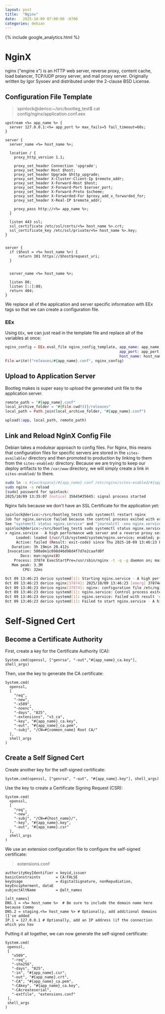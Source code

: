 ```yaml
---
layout: post
title:  "Nginx"
date:   2025-10-09 07:00:00 -0700
categories: debian
---
```

{% include google_analytics.html %}

# NginX

nginx ("engine x") is an HTTP web server, reverse proxy, content cache, load
balancer, TCP/UDP proxy server, and mail proxy server. Originally written by
Igor Sysoev and distributed under the 2-clause BSD License.

## Configuration File Template

> spinlock@derico:~/src/bootleg_test$ cat config/nginx/application.conf.eex

```
upstream <%= app_name %> {
  server 127.0.0.1:<%= app_port %> max_fails=5 fail_timeout=60s;
}

server {
  server_name <%= host_name %>;

  location / {
    proxy_http_version 1.1;

    proxy_set_header Connection 'upgrade';
    proxy_set_header Host $host;
    proxy_set_header Upgrade $http_upgrade;
    proxy_set_header X-Cluster-Client-Ip $remote_addr;
    proxy_set_header X-Forward-Host $host;
    proxy_set_header X-Forward-Port $server_port;
    proxy_set_header X-Forward-Proto $scheme;
    proxy_set_header X-Forwarded-For $proxy_add_x_forwarded_for;
    proxy_set_header X-Real-IP $remote_addr;

    proxy_pass http://<%= app_name %>;
  }

  listen 443 ssl;
  ssl_certificate /etc/ssl/certs/<%= host_name %>.crt;
  ssl_certificate_key /etc/ssl/private/<%= host_name %>.key;
}


server {
  if ($host = <%= host_name %>) {
      return 301 https://$host$request_uri;
  }


  server_name <%= host_name %>;

  listen 80;
  listen [::]:80;
  return 404;
}
```

We replace all of the application and server specific information with EEx tags
so that we can create a configuration file.

### EEx

Using `EEx`, we can just read in the template file and replace all of the
variables at once:

```elixir
nginx_config = EEx.eval_file nginx_config_template, app_name: app_name,
                                                    app_port: app_port,
                                                    host_name: host_name
File.write!("releases/#{app_name}.conf", nginx_config)
```
## Upload to Application Server

Bootleg makes is super easy to upload the generated unit file to the application
server.

```elixir
remote_path = "#{app_name}.conf"
local_archive_folder = "#{File.cwd!()}/releases"
local_path = Path.join(local_archive_folder, "#{app_name}.conf")

upload(:app, local_path, remote_path)
```

## Link and Reload NginX Config File

Debian takes a modulear approach to config files. For Nginx, this means that
configuration files for specific servers are stored in the `sites-available/`
directory and then promoted to production by linking to them from the
`sites-enabled/` directory. Because we are trying to keep our deploy artifacts
to the `/var/www` directory, we will simply create a link in `sites-enabled/`
to there.

```bash
sudo ln -s #{workspace}/#{app_name}.conf /etc/nginx/sites-enabled/#{app_name}.conf
sudo nginx -s reload
[sudo] password for spinlock:
2025/10/09 13:35:07 [notice] 35645#35645: signal process started
```

Nginx fails because we don't have an SSL Certificate for the application yet:
```bash
spinlock@derico:~/src/bootleg_test$ sudo systemctl restart nginx
Job for nginx.service failed because the control process exited with error code.
See "systemctl status nginx.service" and "journalctl -xeu nginx.service" for details.
spinlock@derico:~/src/bootleg_test$ sudo systemctl status nginx.service
× nginx.service - A high performance web server and a reverse proxy server
     Loaded: loaded (/usr/lib/systemd/system/nginx.service; enabled; preset: enabled)
     Active: failed (Result: exit-code) since Thu 2025-10-09 13:46:23 PDT; 19s ago
   Duration: 3h 19min 20.412s
 Invocation: 500a0e1c098d46d98d4f7d7e2caafd0f
       Docs: man:nginx(8)
    Process: 37874 ExecStartPre=/usr/sbin/nginx -t -q -g daemon on; master_process on; (code=exited, status=1/FAILURE)
   Mem peak: 3.3M
        CPU: 32ms

Oct 09 13:46:23 derico systemd[1]: Starting nginx.service - A high performance web server and a reverse proxy server...
Oct 09 13:46:23 derico nginx[37874]: 2025/10/09 13:46:23 [emerg] 37874#37874: cannot load certificate "/etc/ssl/certs/bootleg_test.crt": BIO_new_file() failed (SSL: error:8>
Oct 09 13:46:23 derico nginx[37874]: nginx: configuration file /etc/nginx/nginx.conf test failed
Oct 09 13:46:23 derico systemd[1]: nginx.service: Control process exited, code=exited, status=1/FAILURE
Oct 09 13:46:23 derico systemd[1]: nginx.service: Failed with result 'exit-code'.
Oct 09 13:46:23 derico systemd[1]: Failed to start nginx.service - A high performance web server and a reverse proxy server.
```

# Self-Signed Cert

## Become a Certificate Authority

First, create a key for the Certificate Authority (CA):
```
System.cmd(openssl, ["genrsa", "-out","#{app_name}_ca.key"], shell_args)
```

Then, use the key to generate the CA certificate:
```
System.cmd(
  openssl,
  [
    "req",
    "-new",
    "-x509",
    "-noenc",
    "-days", "825",
    "-extensions", "v3_ca",
    "-key", "#{app_name}_ca.key",
    "-out", "#{app_name}_ca.pem",
    "-subj", "/CN=#{common_name} Root CA/"
  ],
  shell_args
)
```

## Create a Self Signed Cert

Create another key for the self-signed certificate:
```
System.cmd(openssl, ["genrsa", "-out", "#{app_name}.key"], shell_args)
```
Use the key to create a Certificate Signing Request (CSR):
```
System.cmd(
  openssl,
  [
    "req",
    "-new",
    "-subj", "/CN=#{host_name}/",
    "-key", "#{app_name}.key",
    "-out", "#{app_name}.csr"
  ],
  shell_args
)
 ```

We use an extension configuration file to configure the self-signed certificate:
> extensions.conf

```
authorityKeyIdentifier = keyid,issuer
basicConstraints       = CA:FALSE
keyUsage               = digitalSignature, nonRepudiation, keyEncipherment, dataE
subjectAltName         = @alt_names

[alt_names]
DNS.1 = <%= host_name %>  # Be sure to include the domain name here because Commo
DNS.2 = staging.<%= host_name %> # Optionally, add additional domains (I've added
IP.1 = 127.0.0.1 # Optionally, add an IP address (if the connection which you hav
```
Putting it all together, we can now generate the self-signed certificate:
 ```
System.cmd(
  openssl,
  [
    "x509",
    "-req",
    "-sha256",
    "-days", "825",
    "-in", "#{app_name}.csr",
    "-out", "#{app_name}.crt",
    "-CA", "#{app_name}_ca.pem",
    "-CAkey", "#{app_name}_ca.key",
    "-CAcreateserial",
    "-extfile", "extensions.conf"
  ],
  shell_args
)
 ```
